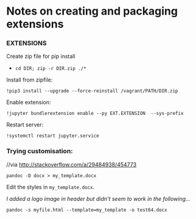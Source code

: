 # Notes on creating and packaging extensions

### EXTENSIONS

Create zip file for pip install

- `cd DIR; zip -r DIR.zip ./*`

Install from zipfile:

`!pip3 install --upgrade --force-reinstall /vagrant/PATH/DIR.zip`

Enable extension:

`!jupyter bundlerextension enable --py EXT.EXTENSION  --sys-prefix`

Restart server:

`!systemctl restart jupyter.service`


### Trying customisation:

//via http://stackoverflow.com/a/29484938/454773

`pandoc -D docx > my_template.docx`

Edit the styles in `my_template.docx`.

*I added a logo image in header but didn't seem to work in the following...*

`pandoc -s myfile.html --template=my_template -o test64.docx`

